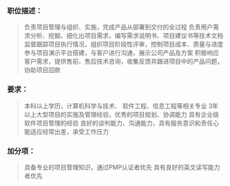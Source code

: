 ### 职位描述： ###
>负责项目管理与组织、实施，完成产品从部署到交付的全过程
>负责用户需求分析、挖掘、细化出项目需求，编写需求说明书、项目建议书等技术文档
>监督跟踪项目执行情况，组织项目阶段性评审，控制项目成本、质量与进度
>参与项目演示平台搭建，与客户进行沟通，展示公司产品及方案
>积极响应客户需求，提供售前、售后技术咨询，收集反馈并跟进项目中的产品问题，协助项目回款
### 要求： ###
>本科以上学历，计算机科学与技术、 软件工程、信息工程等相关专业
>3年以上大型项目的实施及管理经验，优秀的项目规划、协调能力
>具有企业级软件项目管理的经验
>良好的谈判能力、沟通能力，具有服务意识和责任心
>能适应经常出差，承受工作压力
### 加分项： ###
>具备专业的项目管理知识，通过PMP认证者优先
>具有良好的英文读写能力者优先